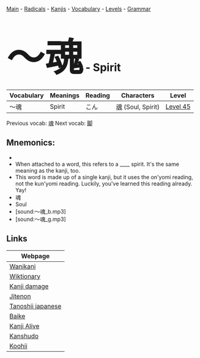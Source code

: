 <style> bigfont {font-size: 100px}</style>
[Main](../README.md) -
[Radicals](../radicals.md) -
[Kanjis](../kanjis.md) -
[Vocabulary](../vocabulary.md) -
[Levels](../levels.md) -
[Grammar](../grammar.md)
# <bigfont> 〜魂</bigfont> - Spirit 

| Vocabulary | Meanings | Reading | Characters | Level |
| --- | --- | --- | --- | --- |
| 〜魂 | Spirit | こん |  [魂](../kanjis/魂.md) (Soul, Spirit) | [Level 45](../levels/wk_level45.md) |

Previous vocab: [魂](魂.md) Next vocab: [脚](脚.md) 

## Mnemonics:

* 
* When attached to a word, this refers to a ____ spirit. It's  the same meaning as the kanji, too.
* This word is made up of a single kanji, but it uses the on'yomi reading, not the kun'yomi reading. Luckily, you've learned this reading already. Yay!
* 魂
* Soul
* [sound:〜魂_b.mp3]
* [sound:〜魂_g.mp3]


## Links 

| Webpage |
| --- |
| [Wanikani          ](https://www.wanikani.com/kanji/〜魂) |
| [Wiktionary        ](https://en.wiktionary.org/wiki/〜魂) |
| [Kanji damage      ](http://www.kanjidamage.com/kanji/search?utf8=✓&q=〜魂) |
| [Jitenon           ](https://jitenon.com/kanji/〜魂) |
| [Tanoshii japanese ](https://www.tanoshiijapanese.com/dictionary/kanji.cfm?k=〜魂) |
| [Baike             ](https://baike.baidu.com/item/〜魂) |
| [Kanji Alive       ](https://app.kanjialive.com/〜魂) |
| [Kanshudo          ](https://www.kanshudo.com/searchmn?q=〜魂) |
| [Koohii            ](https://kanji.koohii.com/study/kanji/〜魂) |
